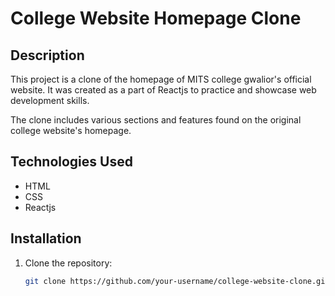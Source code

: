 # College Website Homepage Clone


## Description

This project is a clone of the homepage of MITS college gwalior's official website. It was created as a part of Reactjs to practice and showcase web development skills.

The clone includes various sections and features found on the original college website's homepage.

## Technologies Used

- HTML
- CSS
- Reactjs

## Installation

1. Clone the repository:
   ```sh
   git clone https://github.com/your-username/college-website-clone.git
